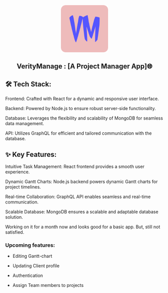 <div align="center">
    <img src="client\public\android-chrome-192x192.png" alt="verityManage logo" width="150px">
</br><h2>VerityManage : [A Project Manager App]🌐</h2>
</div>

## 🛠️ Tech Stack:

Frontend: Crafted with React for a dynamic and responsive user interface.

Backend: Powered by Node.js to ensure robust server-side functionality.

Database: Leverages the flexibility and scalability of MongoDB for seamless data management.

API: Utilizes GraphQL for efficient and tailored communication with the database.


## ✨ Key Features:

Intuitive Task Management: React frontend provides a smooth user experience.

Dynamic Gantt Charts: Node.js backend powers dynamic Gantt charts for project timelines.

Real-time Collaboration: GraphQL API enables seamless and real-time communication.

Scalable Database: MongoDB ensures a scalable and adaptable database solution.

Working on it for a month now and looks good for a basic app. But, still not satisfied.


### Upcoming features:

- Editing Gantt-chart
  
- Updating Client profile
  
- Authentication
  
- Assign Team members to projects
